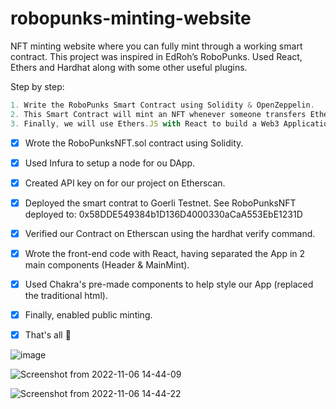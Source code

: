 # robopunks-minting-website
NFT minting website where you can fully mint through a working smart contract. This project was inspired in EdRoh’s RoboPunks.
Used React, Ethers and Hardhat along with some other useful plugins.

Step by step:
```jsx
1. Write the RoboPunks Smart Contract using Solidity & OpenZeppelin.
2. This Smart Contract will mint an NFT whenever someone transfers Ethereum to the Smart Contract.
3. Finally, we will use Ethers.JS with React to build a Web3 Application that provides a Front-End interface where people can interact with the Smart Contract.
```

- [x] Wrote the RoboPunksNFT.sol contract using Solidity.
- [x] Used Infura to setup a node for ou DApp.
- [x] Created API key on for our project on Etherscan.
- [x] Deployed the smart contrat to Goerli Testnet. See RoboPunksNFT deployed to: 0x58DDE549384b1D136D4000330aCaA553EbE1231D
- [x] Verified our Contract on Etherscan using the hardhat verify command.
- [x] Wrote the front-end code with React, having separated the App in 2 main components (Header & MainMint).
- [x] Used Chakra's pre-made components to help style our App (replaced the traditional html).
- [x] Finally, enabled public minting.
- [x] That's all :tada:



![image](https://user-images.githubusercontent.com/55801579/200177275-47b53937-900a-4793-82f2-b42ffc181370.png)

![Screenshot from 2022-11-06 14-44-09](https://user-images.githubusercontent.com/55801579/200177497-94c9c87f-18a4-41bf-9b6c-037a590ab6e0.png)

![Screenshot from 2022-11-06 14-44-22](https://user-images.githubusercontent.com/55801579/200177460-824bbb20-5ad3-4a2a-94e9-317b36da686c.png)
